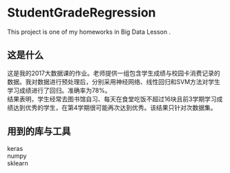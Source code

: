 # StudentGradeRegression
This project is one of my homeworks in Big Data Lesson .
## 这是什么
这是我的2017大数据课的作业。老师提供一组包含学生成绩与校园卡消费记录的数据。我对数据进行预处理后，分别采用神经网络、线性回归和SVM方法对学生学习成绩进行了回归。准确率为78%。  
结果表明，学生经常去图书馆自习、每天在食堂吃饭不超过16块且前3学期学习成绩达到优秀的学生，在第4学期很可能再次达到优秀。该结果只针对次数据集。  
## 用到的库与工具
keras  
numpy  
sklearn  

